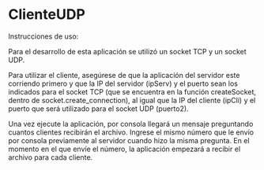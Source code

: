 # ClienteUDP

Instrucciones de uso:

Para el desarrollo de esta aplicación se utilizó un socket TCP y un socket UDP. 

Para utilizar el cliente, asegúrese de que la aplicación del servidor este corriendo primero y que la IP del servidor (ipServ) y el puerto sean los indicados para el socket TCP (que se encuentra en la función createSocket, dentro de socket.create_connection), al igual que la IP del cliente (ipCli) y el puerto que será utilizado para el socket UDP (puerto2). 

Una vez ejecute la aplicación, por consola llegará un mensaje preguntando cuantos clientes recibirán el archivo. Ingrese el mismo número que le envío por consola previamente al servidor cuando hizo la misma pregunta. En el momento en el que envíe el número, la aplicación empezará a recibir el archivo para cada cliente.
